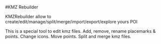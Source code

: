 #KMZ Rebuilder

KMZRebuilder allow to create/edit/manage/split/merge/import/export/explore yours POI

This is a special tool to edit kmz files.
Add, remove, rename placemarks & points.
Change icons.
Move points.
Split and merge kmz files.
